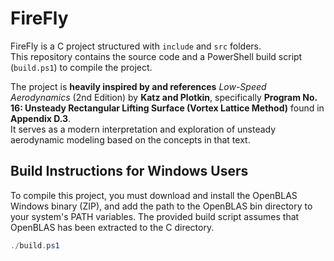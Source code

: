 # FireFly

FireFly is a C project structured with `include` and `src` folders.  
This repository contains the source code and a PowerShell build script (`build.ps1`) to compile the project.

The project is **heavily inspired by and references** *Low-Speed Aerodynamics* (2nd Edition) by **Katz and Plotkin**, specifically **Program No. 16: Unsteady Rectangular Lifting Surface (Vortex Lattice Method)** found in **Appendix D.3**.  
It serves as a modern interpretation and exploration of unsteady aerodynamic modeling based on the concepts in that text.

## Build Instructions for Windows Users

To compile this project, you must download and install the OpenBLAS Windows binary (ZIP), and add the path to the OpenBLAS bin directory to your system's PATH variables. The provided build script assumes that OpenBLAS has been extracted to the C directory.

```powershell
./build.ps1
